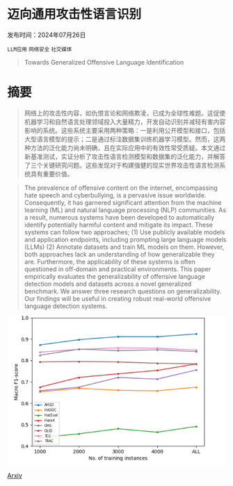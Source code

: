 # 迈向通用攻击性语言识别

发布时间：2024年07月26日

`LLM应用` `网络安全` `社交媒体`

> Towards Generalized Offensive Language Identification

# 摘要

> 网络上的攻击性内容，如仇恨言论和网络欺凌，已成为全球性难题。这促使机器学习和自然语言处理领域投入大量精力，开发自动识别并减轻有害内容影响的系统。这些系统主要采用两种策略：一是利用公开模型和接口，包括大型语言模型的提示；二是通过标注数据集训练机器学习模型。然而，这两种方法的泛化能力尚未明确，且在实际应用中的有效性常受质疑。本文通过新基准测试，实证分析了攻击性语言检测模型和数据集的泛化能力，并解答了三个关键研究问题。这些发现对于构建强健的现实世界攻击性语言检测系统具有重要价值。

> The prevalence of offensive content on the internet, encompassing hate speech and cyberbullying, is a pervasive issue worldwide. Consequently, it has garnered significant attention from the machine learning (ML) and natural language processing (NLP) communities. As a result, numerous systems have been developed to automatically identify potentially harmful content and mitigate its impact. These systems can follow two approaches; (1) Use publicly available models and application endpoints, including prompting large language models (LLMs) (2) Annotate datasets and train ML models on them. However, both approaches lack an understanding of how generalizable they are. Furthermore, the applicability of these systems is often questioned in off-domain and practical environments. This paper empirically evaluates the generalizability of offensive language detection models and datasets across a novel generalized benchmark. We answer three research questions on generalizability. Our findings will be useful in creating robust real-world offensive language detection systems.

![迈向通用攻击性语言识别](../../../paper_images/2407.18738/individual-fbert.png)

[Arxiv](https://arxiv.org/abs/2407.18738)